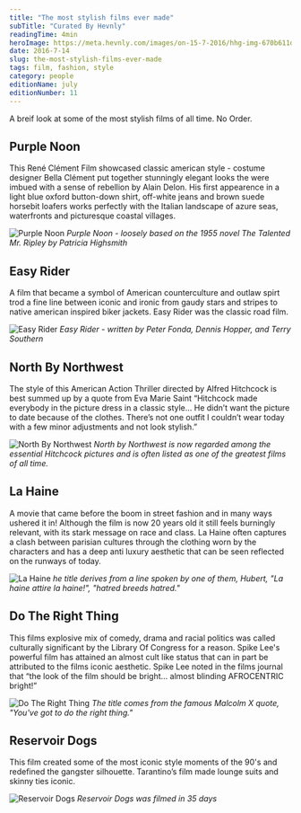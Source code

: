 ```yaml
---
title: "The most stylish films ever made"
subTitle: "Curated By Hevnly"
readingTime: 4min
heroImage: https://meta.hevnly.com/images/on-15-7-2016/hhg-img-670b611d-7723-420c-badb-3ef176f035ab.png
date: 2016-7-14
slug: the-most-stylish-films-ever-made
tags: film, fashion, style
category: people
editionName: july
editionNumber: 11
---
```


A breif look at some of the most stylish films of all time. No Order.

## Purple Noon

This René Clément Film showcased classic american style - costume designer Bella Clément put together stunningly elegant looks the were imbued with a sense of rebellion by Alain Delon. His first appearence in a light blue oxford button-down shirt, off-white jeans and brown suede horsebit loafers works perfectly with the Italian landscape of azure seas, waterfronts and picturesque coastal villages.

![Purple Noon](https://meta.hevnly.com/images/on-15-7-2016/hhg-img-023a63f2-fc12-438d-8ebd-6b6a6a593cd2.png)
*Purple Noon - loosely based on the 1955 novel The Talented Mr. Ripley by Patricia Highsmith*

## Easy Rider

A film that became a symbol of American counterculture and outlaw spirt trod a fine line between iconic and ironic from gaudy stars and stripes to native american inspired biker jackets. Easy Rider was the classic road film.

![Easy Rider](https://meta.hevnly.com/images/on-15-7-2016/hhg-img-674a928a-0ab6-4d02-9066-05467659e7e5.png)
*Easy Rider - written by Peter Fonda, Dennis Hopper, and Terry Southern*

## North By Northwest

The style of this American Action Thriller directed by Alfred Hitchcock is best summed up by a quote from Eva Marie Saint “Hitchcock made everybody in the picture dress in a classic style… He didn’t want the picture to date because of the clothes. There’s not one outfit I couldn’t wear today with a few minor adjustments and not look stylish.”

![North By Northwest](https://meta.hevnly.com/images/on-15-7-2016/hhg-img-a6000412-34ad-4d6d-b336-652b57359f0a.png)
*North by Northwest is now regarded among the essential Hitchcock pictures and is often listed as one of the greatest films of all time.*

## La Haine

A movie that came before the boom in street fashion and in many ways ushered it in! Although the film is now 20 years old it still feels burningly relevant, with its stark message on race and class. La Haine often captures a clash between parisian cultures through the clothing worn by the characters and has a deep anti luxury aesthetic that can be seen reflected on the runways of today.

![La Haine](https://meta.hevnly.com/images/on-15-7-2016/hhg-img-520097b0-9f32-4fd1-a018-7a28308c793f.png)
*he title derives from a line spoken by one of them, Hubert, "La haine attire la haine!", "hatred breeds hatred."*

## Do The Right Thing

This films explosive mix of comedy, drama and racial politics was called culturally significant by the Library Of Congress for a reason. Spike Lee's powerful film has attained an almost cult like status that can in part be attributed to the films iconic aesthetic. Spike Lee noted in the films journal that “the look of the film should be bright… almost blinding AFROCENTRIC bright!”

![Do The Right Thing](https://meta.hevnly.com/images/on-15-7-2016/hhg-img-4476a149-b600-49b1-a8b3-2ae12def31db.png)
*The title comes from the famous Malcolm X quote, "You've got to do the right thing."*

## Reservoir Dogs

This film created some of the most iconic style moments of the 90's and redefined the gangster silhouette. Tarantino’s film made lounge suits and skinny ties iconic.

![Reservoir Dogs](https://meta.hevnly.com/images/on-15-7-2016/hhg-img-d52625ec-652b-41f8-885e-308bcd6ed93c.png)
*Reservoir Dogs was filmed in 35 days*
